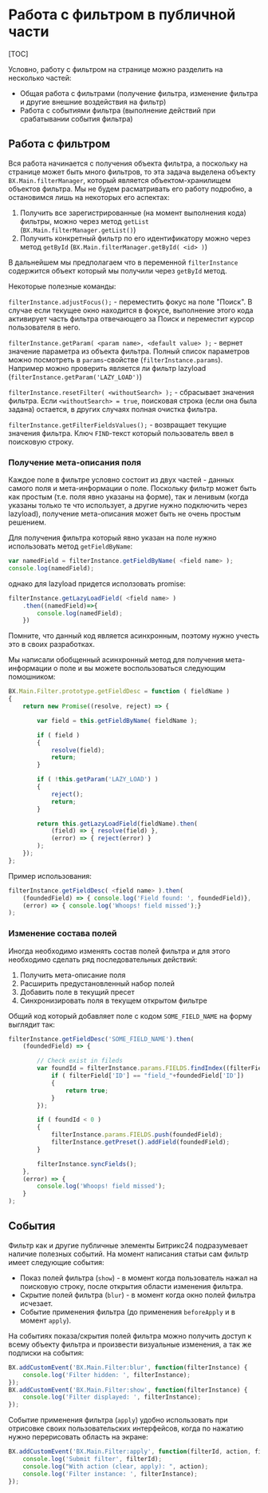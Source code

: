 # Работа с фильтром в публичной части

[TOC]

Условно, работу с фильтром на странице можно разделить на несколько частей:
- Общая работа с фильтрами (получение фильтра, изменение фильтра и другие внешние воздействия на фильтр)
- Работа с событиями фильтра (выполнение действий при срабатывании события фильтра)


## Работа с фильтром

Вся работа начинается с получения объекта фильтра, а поскольку на странице может быть много фильтров, то эта задача выделена объекту `BX.Main.filterManager`, который является объектом-хранилищем объектов фильтра.
Мы не будем расматривать его работу подробно, а остановимся лишь на некоторых его аспектах:
1. Получить все зарегистрированные (на момент выполнения кода) фильтры, можно через метод `getList` (`BX.Main.filterManager.getList()`)
2. Получить конкретный фильтр по его идентификатору можно через метод `getById` (`BX.Main.filterManager.getById( <id> )`)

В дальнейшем мы предполагаем что в переменной `filterInstance` содержится объект который мы получили через `getById` метод.

Некоторые полезные команды:

`filterInstance.adjustFocus();` - переместить фокус на поле "Поиск".
В случае если текущее окно находится в фокусе, выполнение этого кода активирует часть фильтра отвечающего за Поиск и переместит курсор пользователя в него. 

`filterInstance.getParam( <param name>, <default value> );` - вернет значение параметра из объекта фильтра. Полный список параметров можно посмотреть в `params`-свойстве (`filterInstance.params`).
Например можно проверить является ли фильтр lazyload (`filterInstance.getParam('LAZY_LOAD')`)

`filterInstance.resetFilter( <withoutSearch> );` - сбрасывает значения фильтра. Если `<withoutSearch> = true`, поисковая строка (если она была задана) остается, в других случаях полная очистка фильтра.

`filterInstance.getFilterFieldsValues();` - возвращает текущие значения фильтра. Ключ `FIND`-текст который пользователь ввел в поисковую строку.

### Получение мета-описания поля

Каждое поле в фильтре условно состоит из двух частей - данных самого поля и мета-информации о поле.
Поскольку фильтр может быть как простым (т.е. поля явно указаны на форме), так и ленивым (когда указаны только те что использует, а другие нужно подключить через lazyload), получение мета-описания может быть не очень простым решением.

Для получения фильтра который явно указан на поле нужно использовать метод `getFieldByName`:

```js
var namedField = filterInstance.getFieldByName( <field name> );
console.log(namedField);
```

однако для lazyload придется исползовать promise:
```js
filterInstance.getLazyLoadField( <field name> )
	.then((namedField)=>{
		console.log(namedField);
	})
```
Помните, что данный код является асинхронным, поэтому нужно учесть это в своих разработках.

Мы написали обобщенный асинхронный метод для получения мета-информации о поле и вы можете воспользоваться следующим помошником:

```js
BX.Main.Filter.prototype.getFieldDesc = function ( fieldName )
{
	return new Promise((resolve, reject) => {

		var field = this.getFieldByName( fieldName );

		if ( field )
		{
			resolve(field);
			return;
		}

		if ( !this.getParam('LAZY_LOAD') )
		{
			reject();
			return;
		}

		return this.getLazyLoadField(fieldName).then(
			(field) => { resolve(field) },
			(error) => { reject(error) }
		);
	});
};
```

Пример использования:
```js
filterInstance.getFieldDesc( <field name> ).then(
	(foundedField) => { console.log('Field found: ', foundedField)},
	(error) => { console.log('Whoops! field missed');}
);
```

### Изменение состава полей

Иногда необходимо изменять состав полей фильтра и для этого необходимо сделать ряд последовательных действий:
1. Получить мета-описание поля
2. Расширить предустановленный набор полей
3. Добавить поле в текущий пресет
4. Синхронизировать поля в текущем открытом фильтре

Общий код который добавляет поле с кодом `SOME_FIELD_NAME` на форму выглядит так:
```js
filterInstance.getFieldDesc('SOME_FIELD_NAME').then(
	(foundedField) => {

		// Check exist in fileds
		var foundId = filterInstance.params.FIELDS.findIndex((filterField)=>{
			if ( filterField['ID'] == "field_"+foundedField['ID'])
			{
				return true;
			}
		});

		if ( foundId < 0 )
		{
			filterInstance.params.FIELDS.push(foundedField);
			filterInstance.getPreset().addField(foundedField);
		}

		filterInstance.syncFields();
	},
	(error) => {
		console.log('Whoops! field missed');
	}
);
```

## События

Фильтр как и другие публичные элементы Битрикс24 подразумевает наличие полезных событий. На момент написания статьи сам фильтр имеет следующие события:
- Показ полей фильтра (`show`) - в момент когда пользователь нажал на поисковую строку, после открытия области изменения фильтра.
- Скрытие полей фильтра (`blur`) - в момент когда окно полей фильтра исчезает.
- Событие применения фильтра (до применения `beforeApply` и в момент `apply`).

На событиях показа/скрытия полей фильтра можно получить доступ к всему объекту фильтра и произвести визуальные изменения, а так же подписки на события:

```js
BX.addCustomEvent('BX.Main.Filter:blur', function(filterInstance) {
	console.log('Filter hidden: ', filterInstance);
});
BX.addCustomEvent('BX.Main.Filter:show', function(filterInstance) {
	console.log('Filter displayed: ', filterInstance);
});
```

Событие применения фильтра (`apply`) удобно использовать при отрисовке своих пользовательских интерфейсов, когда по нажатию нужно перерисовать область на экране:
```js
BX.addCustomEvent('BX.Main.Filter:apply', function(filterId, action, filterInstance) {
	console.log('Submit filter', filterId);
	console.log("With action (clear, apply): ", action);
	console.log('Filter instance: ', filterInstance);
});
```